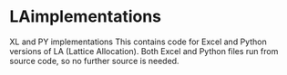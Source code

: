# LAimplementations
XL and PY implementations
This contains code for Excel and Python versions of LA (Lattice Allocation). Both Excel and Python files run from source code,
so no further source is needed.
